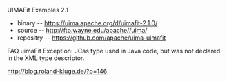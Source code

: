 UIMAFit Examples 2.1



 - binary -- https://uima.apache.org/d/uimafit-2.1.0/
 - source -- http://ftp.wayne.edu/apache//uima/
 - repositry -- https://github.com/apache/uima-uimafit





FAQ
uimaFit Exception: JCas type used in Java code, but was not declared in the XML type descriptor.

http://blog.roland-kluge.de/?p=146
